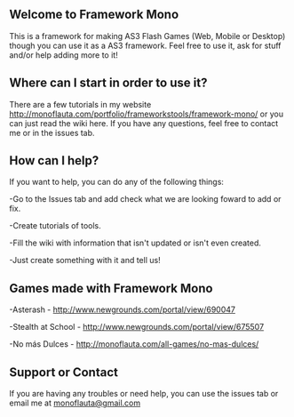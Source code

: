## Welcome to Framework Mono

This is a framework for making AS3 Flash Games (Web, Mobile or Desktop) though you can use it as a AS3 framework. Feel free to use it, ask for stuff and/or help adding more to it!

## Where can I start in order to use it?

There are a few tutorials in my website http://monoflauta.com/portfolio/frameworkstools/framework-mono/ or you can just read the wiki here. If you have any questions, feel free to contact me or in the issues tab.

## How can I help?

If you want to help, you can do any of the following things:

-Go to the Issues tab and add check what we are looking foward to add or fix.

-Create tutorials of tools.

-Fill the wiki with information that isn't updated or isn't even created.

-Just create something with it and tell us!

## Games made with Framework Mono
-Asterash - http://www.newgrounds.com/portal/view/690047

-Stealth at School - http://www.newgrounds.com/portal/view/675507

-No más Dulces - http://monoflauta.com/all-games/no-mas-dulces/

## Support or Contact

If you are having any troubles or need help, you can use the issues tab or email me at monoflauta@gmail.com
